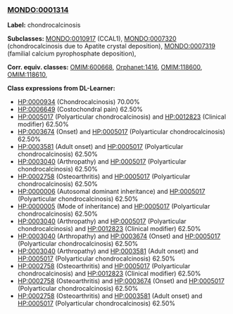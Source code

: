 
### [MONDO:0001314](http://purl.obolibrary.org/obo/MONDO_0001314)
**Label:** chondrocalcinosis

**Subclasses:** [MONDO:0010917](http://purl.obolibrary.org/obo/MONDO_0010917) (CCAL1), [MONDO:0007320](http://purl.obolibrary.org/obo/MONDO_0007320) (chondrocalcinosis due to Apatite crystal deposition), [MONDO:0007319](http://purl.obolibrary.org/obo/MONDO_0007319) (familial calcium pyrophosphate deposition), 

**Corr. equiv. classes:** [OMIM:600668](http://purl.obolibrary.org/obo/OMIM_600668), [Orphanet:1416](http://www.orpha.net/ORDO/Orphanet_1416), [OMIM:118600](http://purl.obolibrary.org/obo/OMIM_118600), [OMIM:118610](http://purl.obolibrary.org/obo/OMIM_118610), 

**Class expressions from DL-Learner:**

- [HP:0000934](http://purl.obolibrary.org/obo/HP_0000934) (Chondrocalcinosis) 70.00%
- [HP:0006649](http://purl.obolibrary.org/obo/HP_0006649) (Costochondral pain) 62.50%
- [HP:0005017](http://purl.obolibrary.org/obo/HP_0005017) (Polyarticular chondrocalcinosis) and [HP:0012823](http://purl.obolibrary.org/obo/HP_0012823) (Clinical modifier) 62.50%
- [HP:0003674](http://purl.obolibrary.org/obo/HP_0003674) (Onset) and [HP:0005017](http://purl.obolibrary.org/obo/HP_0005017) (Polyarticular chondrocalcinosis) 62.50%
- [HP:0003581](http://purl.obolibrary.org/obo/HP_0003581) (Adult onset) and [HP:0005017](http://purl.obolibrary.org/obo/HP_0005017) (Polyarticular chondrocalcinosis) 62.50%
- [HP:0003040](http://purl.obolibrary.org/obo/HP_0003040) (Arthropathy) and [HP:0005017](http://purl.obolibrary.org/obo/HP_0005017) (Polyarticular chondrocalcinosis) 62.50%
- [HP:0002758](http://purl.obolibrary.org/obo/HP_0002758) (Osteoarthritis) and [HP:0005017](http://purl.obolibrary.org/obo/HP_0005017) (Polyarticular chondrocalcinosis) 62.50%
- [HP:0000006](http://purl.obolibrary.org/obo/HP_0000006) (Autosomal dominant inheritance) and [HP:0005017](http://purl.obolibrary.org/obo/HP_0005017) (Polyarticular chondrocalcinosis) 62.50%
- [HP:0000005](http://purl.obolibrary.org/obo/HP_0000005) (Mode of inheritance) and [HP:0005017](http://purl.obolibrary.org/obo/HP_0005017) (Polyarticular chondrocalcinosis) 62.50%
- [HP:0003040](http://purl.obolibrary.org/obo/HP_0003040) (Arthropathy) and [HP:0005017](http://purl.obolibrary.org/obo/HP_0005017) (Polyarticular chondrocalcinosis) and [HP:0012823](http://purl.obolibrary.org/obo/HP_0012823) (Clinical modifier) 62.50%
- [HP:0003040](http://purl.obolibrary.org/obo/HP_0003040) (Arthropathy) and [HP:0003674](http://purl.obolibrary.org/obo/HP_0003674) (Onset) and [HP:0005017](http://purl.obolibrary.org/obo/HP_0005017) (Polyarticular chondrocalcinosis) 62.50%
- [HP:0003040](http://purl.obolibrary.org/obo/HP_0003040) (Arthropathy) and [HP:0003581](http://purl.obolibrary.org/obo/HP_0003581) (Adult onset) and [HP:0005017](http://purl.obolibrary.org/obo/HP_0005017) (Polyarticular chondrocalcinosis) 62.50%
- [HP:0002758](http://purl.obolibrary.org/obo/HP_0002758) (Osteoarthritis) and [HP:0005017](http://purl.obolibrary.org/obo/HP_0005017) (Polyarticular chondrocalcinosis) and [HP:0012823](http://purl.obolibrary.org/obo/HP_0012823) (Clinical modifier) 62.50%
- [HP:0002758](http://purl.obolibrary.org/obo/HP_0002758) (Osteoarthritis) and [HP:0003674](http://purl.obolibrary.org/obo/HP_0003674) (Onset) and [HP:0005017](http://purl.obolibrary.org/obo/HP_0005017) (Polyarticular chondrocalcinosis) 62.50%
- [HP:0002758](http://purl.obolibrary.org/obo/HP_0002758) (Osteoarthritis) and [HP:0003581](http://purl.obolibrary.org/obo/HP_0003581) (Adult onset) and [HP:0005017](http://purl.obolibrary.org/obo/HP_0005017) (Polyarticular chondrocalcinosis) 62.50%



